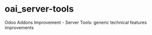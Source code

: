 # oai_server-tools
Odoo Addons Improvement - Server Tools: generic technical features improvements 
